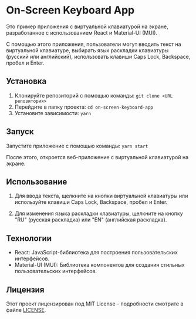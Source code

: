 # On-Screen Keyboard App

Это пример приложения с виртуальной клавиатурой на экране, разработанное с использованием React и Material-UI (MUI).

С помощью этого приложения, пользователи могут вводить текст на виртуальной клавиатуре, выбирать язык раскладки клавиатуры (русский или английский), использовать клавиши Caps Lock, Backspace, пробел и Enter.

## Установка

1. Клонируйте репозиторий с помощью команды:
   `git clone <URL репозитория>`
2. Перейдите в папку проекта:
   `cd on-screen-keyboard-app`
3. Установите зависимости:
   `yarn`

## Запуск

Запустите приложение с помощью команды:
`yarn start`

После этого, откроется веб-приложение с виртуальной клавиатурой на экране.

## Использование

1. Для ввода текста, щелкните на кнопки виртуальной клавиатуры или используйте клавиши Caps Lock, Backspace, пробел и Enter.

2. Для изменения языка раскладки клавиатуры, щелкните на кнопку "RU" (русская раскладка) или "EN" (английская раскладка).

## Технологии

- React: JavaScript-библиотека для построения пользовательских интерфейсов.
- Material-UI (MUI): Библиотека компонентов для создания стильных пользовательских интерфейсов.

## Лицензия

Этот проект лицензирован под MIT License - подробности смотрите в файле [LICENSE](LICENSE).
